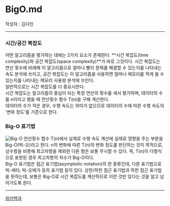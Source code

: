
# BigO.md
작성자 : 김다인

---
### 시간/공간 복잡도
어떤 알고리즘을 평가하는 데에는 2가지 요소가 존재한다. **시간 복잡도(time complexity)와 공간 복잡도(space complexity)**가 바로 그것이다. 시간 복잡도는 연산 횟수에 비례해 이 알고리즘으로 얼마나 빨리 문제를 해결할 수 있는지를 나타내는 속도 분석에 쓰이고, 공간 복잡도는 이 알고리즘을 사용하면 얼마나 메모리를 적게 쓸 수 있는지를 나타내는 메모리 사용량 분석에 쓰인다.  
일반적으로는 시간 복잡도를 더 중요시한다.  
시간 복잡도는 알고리즘의 중심이 되는 특정 연산의 횟수를 세서 평가하며, 데이터의 수를 n이라고 했을 때 연산횟수 함수 T(n)을 구해 계산한다.  
데이터의 수가 적은 경우, 수행 속도는 의미가 없으므로 데이터의 수에 따른 수행 속도의 '변화 정도'를 기준으로 한다.  

### Big-O 표기법  
![Big-O](https://droidtechknow.com/programming/algorithms/big-o-notation/images/big-o-notation.jpg)
연산횟수 함수 T(n)에서 실제로 수행 속도 계산에 실제로 영향을 주는 부분을 Big-O(빅-오)라고 한다. n의 변화에 따른 T(n)의 변화 정도를 판단하는 것이 목적으로, 상수항을 비롯해 최고차항을 제외한 다른 항은 보통 무시할 수 있다. 즉, T(n)이 다항식으로 표현된 경우 최고차항의 차수가 Big-O이다.  
Big-O 표기법은 점근 표기법(asymptotic notation)의 한 종류인데, 다른 표기법으로 빅-세타, 빅-오메가 등의 표기법 등이 있다. 상한/하한 점근 표기법과 하한 점근 표기법을 뜻하는데, 보통은 Big-O로 시간 복잡도를 계산하므로 이런 것만 있다는 것을 알고 넘어가도록 한다.

--- 

[위키백과](https://ko.wikipedia.org/wiki/%EC%A0%90%EA%B7%BC_%ED%91%9C%EA%B8%B0%EB%B2%95)